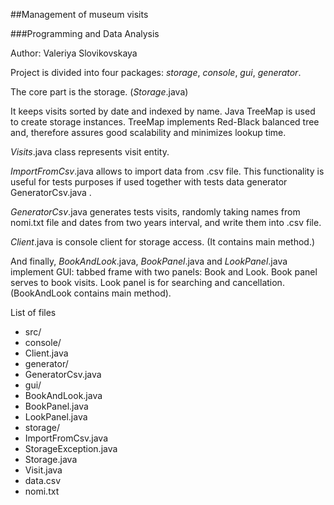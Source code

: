 ##Management of museum visits

###Programming and Data Analysis

Author: Valeriya Slovikovskaya



Project is divided into four packages: *storage*, *console*, *gui*, *generator*.

The core part is the storage. (*Storage*.java)

It keeps visits sorted by date and indexed by name. Java TreeMap is used to create storage instances. TreeMap implements Red-Black balanced tree and, therefore assures good scalability and minimizes lookup time.

*Visits*.java class represents visit entity.

*ImportFromCsv*.java allows to import data from .csv file. This functionality is useful for tests purposes if used together with tests data generator GeneratorCsv.java
.

*GeneratorCsv*.java
 generates tests visits, randomly taking names from nomi.txt file and dates from two years interval, and write them into .csv file.

*Client*.java is console client for storage access. (It contains main method.)

And finally, *BookAndLook*.java, *BookPanel*.java and *LookPanel*.java
 implement GUI: tabbed frame with two panels: Book and Look. Book panel serves to book visits. Look panel is for searching and cancellation. (BookAndLook contains main method).

List of files

- src/
 - console/
 - Client.java
- generator/ 
 - GeneratorCsv.java
- gui/
 - BookAndLook.java
 - BookPanel.java
 - LookPanel.java
- storage/
 - ImportFromCsv.java
 - StorageException.java
 - Storage.java
 - Visit.java
- data.csv 
- nomi.txt

